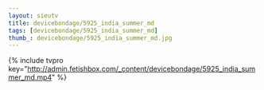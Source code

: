 ```yaml
--- 
layout: sieutv
title: devicebondage/5925_india_summer_md
tags: [devicebondage/5925_india_summer_md]
thumb_: devicebondage/5925_india_summer_md.jpg
---
```

{% include tvpro key="http://admin.fetishbox.com/_content/devicebondage/5925_india_summer_md.mp4" %} 

